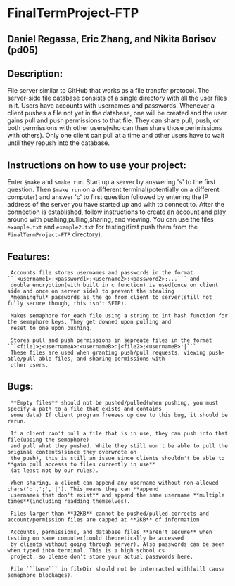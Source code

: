 # FinalTermProject-FTP
## Daniel Regassa, Eric Zhang, and Nikita Borisov (pd05)

## Description:
   File server similar to GitHub that works as a file transfer protocol. The server-side file database consists of a single
  directory with all the user files in it. Users have accounts with usernames and passwords. Whenever a client pushes a file
  not yet in the database, one will be created and the user gains pull and push permissions to that file. They can share
  pull, push, or both permissions with other users(who can then share those perimissions with others). Only one client can pull
  at a time and other users have to wait until they repush into the database.
  
## Instructions on how to use your project:
   Enter ```$make``` and ```$make run```. Start up a server by answering 's' to the first question. Then ```$make run``` on a 
  different terminal(potentially on a different computer) and answer 'c' to first question followed by entering the IP address
  of the server you have started up and with to connect to. 
    After the connection is established, follow instructions to create an account and play around with pushing,pulling,sharing,
   and viewing. You can use the files ```example.txt``` and ```example2.txt``` for testing(first push them from the
   ```FinalTermProject-FTP``` directory).
   
   ## Features:
     Accounts file stores usernames and passwords in the format ```<username1>:<password1>;<username2>:<password2>;...``` and 
     double encryption(with built in c function) is used(once on client side and once on server side) to prevent the stealing
     *meaningful* passwords as the go from client to server(still not fully secure though, this isn't SFTP). 
     
     Makes semaphore for each file using a string to int hash function for the semaphore keys. They get downed upon pulling and
     reset to one upon pushing.
     
     Stores pull and push permissions in sepreate files in the format ```<file1>;<usernameA>:<usernameB>:|<file2>;<usernameB>:|```
     These files are used when granting push/pull requests, viewing push-able/pull-able files, and sharing permissions with
     other users.
     
   ## Bugs:
     **Empty files** should not be pushed/pulled(when pushing, you must specify a path to a file that exists and contains
     some data) If client program freezes up due to this bug, it should be rerun. 
     
     If a client can't pull a file that is in use, they can push into that file(upping the semaphore) 
     and pull what they pushed. While they still won't be able to pull the original contents(since they overwrote on
     the push), this is still an issue since clients shouldn't be able to **gain pull accesss to files currently in use**
     (at least not by our rules).
     
     When sharing, a client can append any username without non-allowed chars(':',';','|'). This means they can **append
     usernames that don't exist** and append the same username **multiple times**(including readding themselves).
     
     Files larger than **32KB** cannot be pushed/pulled corrects and account/permission files are capped at **2KB** of information.
     
     Accounts, permissions, and database files **aren't secure** when testing on same computer(could theoretically be accessed
     by clients without going through server). Also passwords can be seen when typed into terminal. This is a high school cs
     project, so please don't store your actual passwords here.
     
     File ```base``` in fileDir should not be interracted with(will cause semaphore blockages).
